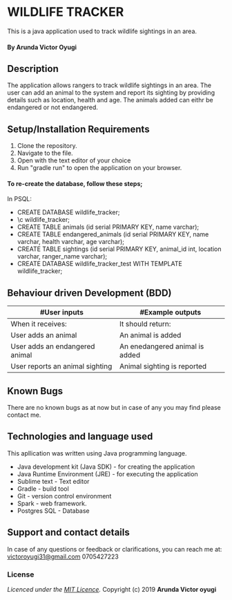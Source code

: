 # WILDLIFE TRACKER

This is a java application used to track wildlife sightings in an area.

#### By **Arunda Victor Oyugi**

## Description

 The application allows rangers to track wildlife sightings in an area. The user can add an animal to the system and report its sighting by providing details such as location, health and age. The animals added can eithr be endangered or not endangered. 

## Setup/Installation Requirements
1. Clone the repository.
2. Navigate to the file.
3. Open with the text editor of your choice
4. Run "gradle run" to open the application on your browser.

#### To re-create the database, follow these steps;
In PSQL:
* CREATE DATABASE wildlife_tracker;
* \c wildlife_tracker;
* CREATE TABLE animals (id serial PRIMARY KEY, name varchar);
* CREATE TABLE endangered_animals (id serial PRIMARY KEY, name varchar, health varchar, age varchar);
* CREATE TABLE sightings (id serial PRIMARY KEY, animal_id int, location varchar, ranger_name varchar);
* CREATE DATABASE wildlife_tracker_test WITH TEMPLATE wildlife_tracker;

## Behaviour driven Development (BDD)
|#User inputs   |  #Example outputs |         
|---------------|-------------------|
|When it receives:               | It should return:                  |
| User adds an animal             | An animal is added                |
| User adds an endangered animal             | An enedangered animal is added |
| User reports an animal sighting            | Animal sighting is reported  |



## Known Bugs
There are no known bugs as at now but in case of any you may find please contact me.


## Technologies and language used
This apllication was written using Java programming language.

* Java development kit (Java SDK) - for creating the application
* Java Runtime Environment (JRE) - for executing the application
* Sublime text - Text editor
* Gradle - build tool
* Git - version control environment
* Spark - web framework.
* Postgres SQL - Database

## Support and contact details
In case of any questions or feedback or clarifications, you can reach me at:
victoroyugi31@gmail.com
0705427223

### License
*Licenced under the [MIT Licence](LICENCE).*
Copyright (c) 2019 **Arunda Victor oyugi**
